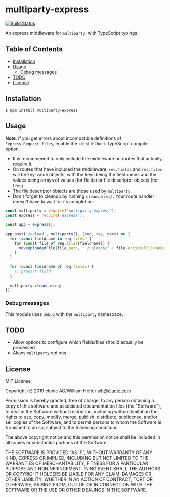# multiparty-express

[![Build Status](https://travis-ci.org/elunic/node-multiparty-express.svg?branch=master)](https://travis-ci.org/elunic/node-multiparty-express)

An express middleware for `multiparty`, with TypeScript typings.


## Table of Contents

- [Installation](#installation)
- [Usage](#usage)
  * [Debug messages](#debug-messages)
- [TODO](#todo)
- [License](#license)



## Installation

```bash
$ npm install multiparty-express
```


## Usage

**Note**: if you get errors about incompatible definitions of `Express.Request.files`, enable the `skipLibCheck` TypeScript compiler option.

* It is recommened to only include the middleware on routes that actually require it.
* On routes that have included the middleware, `req.fields` and `req.files` will be key-value objects, with the keys
  being the fieldnames and the values being arrays of values (for fields) or file descriptor objects (for files).
* The file descriptor objects are those used by `multiparty`.
* Don't forget to cleanup by running `cleanup(req)`. Your route handler doesn't have to wait
  for its completion.

```javascript
const multiparty = require('multiparty-express');
const express = require('express');

const app = express();

app.post('/upload', multiparty(), (req, res, next) => {
  for (const fieldname in req.files) {
    for (const file of req.files[fieldname]) {
      moveUploadedFile(file.path, './uploads/' + file.originalFilename);
    }
  }
  
  for (const fieldname of req.fields) {
    // process field
  }
  
  multiparty.cleanup(req);
});
```


### Debug messages

This module uses `debug` with the `multiparty` namespace.


## TODO

* Allow options to configure which fields/files should actually be processed
* Alows `multiparty` options


## License

MIT License

Copyright (c) 2019 elunic AG/William Hefter <wh@elunic.com>

Permission is hereby granted, free of charge, to any person obtaining a copy
of this software and associated documentation files (the "Software"), to deal
in the Software without restriction, including without limitation the rights
to use, copy, modify, merge, publish, distribute, sublicense, and/or sell
copies of the Software, and to permit persons to whom the Software is
furnished to do so, subject to the following conditions:

The above copyright notice and this permission notice shall be included in all
copies or substantial portions of the Software.

THE SOFTWARE IS PROVIDED "AS IS", WITHOUT WARRANTY OF ANY KIND, EXPRESS OR
IMPLIED, INCLUDING BUT NOT LIMITED TO THE WARRANTIES OF MERCHANTABILITY,
FITNESS FOR A PARTICULAR PURPOSE AND NONINFRINGEMENT. IN NO EVENT SHALL THE
AUTHORS OR COPYRIGHT HOLDERS BE LIABLE FOR ANY CLAIM, DAMAGES OR OTHER
LIABILITY, WHETHER IN AN ACTION OF CONTRACT, TORT OR OTHERWISE, ARISING FROM,
OUT OF OR IN CONNECTION WITH THE SOFTWARE OR THE USE OR OTHER DEALINGS IN THE
SOFTWARE.
